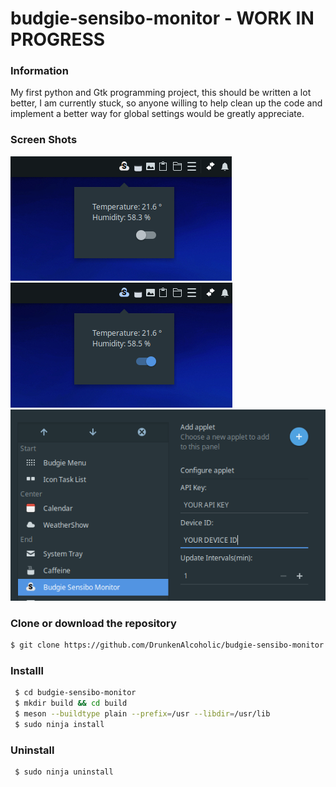 # budgie-sensibo-monitor - WORK IN PROGRESS

   ### Information
   My first python and Gtk programming project, this should be written a lot better, I am currently stuck, so anyone willing to help clean up the code and implement a better way for global settings would be greatly appreciate.
   
   ### Screen Shots
![alt text](./Screenshots/SceenShot-Budgie-Sensibo-Monitor.png) ![alt text](./Screenshots/SceenShot-Budgie-Sensibo-Monitor-on.png)
![alt text](./Screenshots/ScreenShot-Budgie-Sensibo-Monitor-Settings.png)

   ### Clone or download the repository
   ```bash
   $ git clone https://github.com/DrunkenAlcoholic/budgie-sensibo-monitor.git
   ```

   ### Installl
  ```bash
   $ cd budgie-sensibo-monitor
   $ mkdir build && cd build
   $ meson --buildtype plain --prefix=/usr --libdir=/usr/lib
   $ sudo ninja install
  ```

   ### Uninstall
  ```bash
   $ sudo ninja uninstall
  ```
